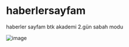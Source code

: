 # haberlersayfam
haberler sayfam btk akademi 2.gün sabah modu

![image](https://user-images.githubusercontent.com/111290302/184864414-1efff7ea-4978-4b31-9648-c42ea09cece9.png)

